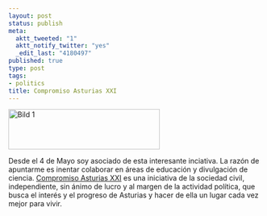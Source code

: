 ```yaml
--- 
layout: post
status: publish
meta: 
  aktt_tweeted: "1"
  aktt_notify_twitter: "yes"
  _edit_last: "4180497"
published: true
type: post
tags: 
- politics
title: Compromiso Asturias XXI
---
```

<img class="aligncenter size-medium wp-image-627" title="Bild 1" src="http://nasonurb.files.wordpress.com/2009/05/bild-1.jpg?w=300" alt="Bild 1" width="300" height="80" />

Desde el 4 de Mayo soy asociado de esta interesante inciativa. La razón de apuntarme es inentar colaborar en áreas de educación y divulgación de ciencia. <a href="http://www.compromisoasturiasxxi.es/">Compromiso Asturias XXI</a> es una iniciativa de la sociedad civil, independiente, sin ánimo de lucro y al margen de la actividad política, que busca el interés y el progreso de Asturias y hacer de ella un lugar cada vez mejor para vivir.<!--:-->
